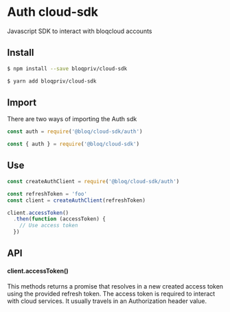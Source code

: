 # Auth cloud-sdk
Javascript SDK to interact with bloqcloud accounts

## Install

```bash
$ npm install --save bloqpriv/cloud-sdk
```

```bash
$ yarn add bloqpriv/cloud-sdk
```

## Import
There are two ways of importing the Auth sdk

```javascript
const auth = require('@bloq/cloud-sdk/auth')
```

```javascript
const { auth } = require('@bloq/cloud-sdk')
```

## Use

```javascript
const createAuthClient = require('@bloq/cloud-sdk/auth')

const refreshToken = 'foo'
const client = createAuthClient(refreshToken)

client.accessToken()
  .then(function (accessToken) {
    // Use access token
  })

```

## API

#### client.accessToken()

This methods returns a promise that resolves in a new created access token using the provided refresh token. The access token is required to interact with cloud services. It usually travels in an Authorization header value.